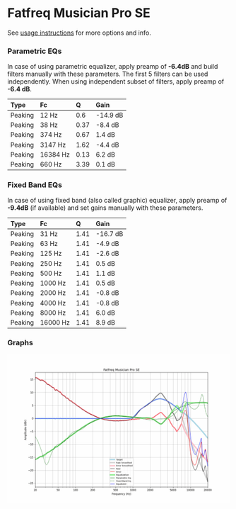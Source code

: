 # Fatfreq Musician Pro SE
See [usage instructions](https://github.com/jaakkopasanen/AutoEq#usage) for more options and info.

### Parametric EQs
In case of using parametric equalizer, apply preamp of **-6.4dB** and build filters manually
with these parameters. The first 5 filters can be used independently.
When using independent subset of filters, apply preamp of **-6.4 dB**.

| Type    | Fc       |    Q | Gain     |
|:--------|:---------|:-----|:---------|
| Peaking | 12 Hz    | 0.6  | -14.9 dB |
| Peaking | 38 Hz    | 0.37 | -8.4 dB  |
| Peaking | 374 Hz   | 0.67 | 1.4 dB   |
| Peaking | 3147 Hz  | 1.62 | -4.4 dB  |
| Peaking | 16384 Hz | 0.13 | 6.2 dB   |
| Peaking | 660 Hz   | 3.39 | 0.1 dB   |

### Fixed Band EQs
In case of using fixed band (also called graphic) equalizer, apply preamp of **-9.4dB**
(if available) and set gains manually with these parameters.

| Type    | Fc       |    Q | Gain     |
|:--------|:---------|:-----|:---------|
| Peaking | 31 Hz    | 1.41 | -16.7 dB |
| Peaking | 63 Hz    | 1.41 | -4.9 dB  |
| Peaking | 125 Hz   | 1.41 | -2.6 dB  |
| Peaking | 250 Hz   | 1.41 | 0.5 dB   |
| Peaking | 500 Hz   | 1.41 | 1.1 dB   |
| Peaking | 1000 Hz  | 1.41 | 0.5 dB   |
| Peaking | 2000 Hz  | 1.41 | -0.8 dB  |
| Peaking | 4000 Hz  | 1.41 | -0.8 dB  |
| Peaking | 8000 Hz  | 1.41 | 6.0 dB   |
| Peaking | 16000 Hz | 1.41 | 8.9 dB   |

### Graphs
![](./Fatfreq%20Musician%20Pro%20SE.png)